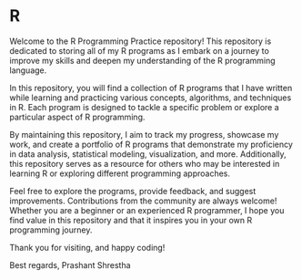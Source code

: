 # R
Welcome to the R Programming Practice repository! This repository is dedicated to storing all of my R programs as I embark on a journey to improve my skills and deepen my understanding of the R programming language.

In this repository, you will find a collection of R programs that I have written while learning and practicing various concepts, algorithms, and techniques in R. Each program is designed to tackle a specific problem or explore a particular aspect of R programming.

By maintaining this repository, I aim to track my progress, showcase my work, and create a portfolio of R programs that demonstrate my proficiency in data analysis, statistical modeling, visualization, and more. Additionally, this repository serves as a resource for others who may be interested in learning R or exploring different programming approaches.

Feel free to explore the programs, provide feedback, and suggest improvements. Contributions from the community are always welcome! Whether you are a beginner or an experienced R programmer, I hope you find value in this repository and that it inspires you in your own R programming journey.

Thank you for visiting, and happy coding!

Best regards,
Prashant Shrestha
